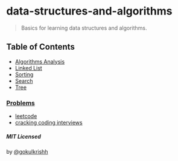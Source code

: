 # data-structures-and-algorithms

> Basics for learning data structures and algorithms.

## Table of Contents

- [Algorithms Analysis](./algorithms-analysis/README.md)
- [Linked List](./linkedlist/README.md)
- [Sorting](./sorting/README.md)
- [Search](./search/README.md)
- [Tree](./tree/README.md)

### [Problems](./problems)

- [leetcode](./problems/leetcode/README.md)
- [cracking coding interviews](./problems/cracking-coding-interviews/README.md)

##### MIT Licensed

by [@gokulkrishh](https://github.com/gokulkrishh)
